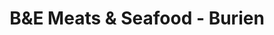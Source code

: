 ---
title: "B&E Meats & Seafood - Burien"
url: /burien/bande-meats-and-seafood-burien/
shop: butcher
---